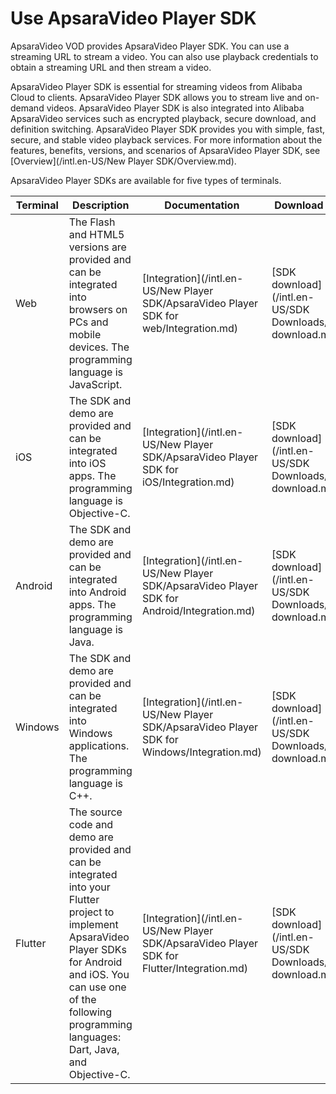 # Use ApsaraVideo Player SDK

ApsaraVideo VOD provides ApsaraVideo Player SDK. You can use a streaming URL to stream a video. You can also use playback credentials to obtain a streaming URL and then stream a video.

ApsaraVideo Player SDK is essential for streaming videos from Alibaba Cloud to clients. ApsaraVideo Player SDK allows you to stream live and on-demand videos. ApsaraVideo Player SDK is also integrated into Alibaba ApsaraVideo services such as encrypted playback, secure download, and definition switching. ApsaraVideo Player SDK provides you with simple, fast, secure, and stable video playback services. For more information about the features, benefits, versions, and scenarios of ApsaraVideo Player SDK, see [Overview](/intl.en-US/New Player SDK/Overview.md).

ApsaraVideo Player SDKs are available for five types of terminals.

|Terminal|Description|Documentation|Download URL|
|--------|-----------|-------------|------------|
|Web|The Flash and HTML5 versions are provided and can be integrated into browsers on PCs and mobile devices. The programming language is JavaScript.|[Integration](/intl.en-US/New Player SDK/ApsaraVideo Player SDK for web/Integration.md)|[SDK download](/intl.en-US/SDK Downloads/SDK download.md)|
|iOS|The SDK and demo are provided and can be integrated into iOS apps. The programming language is Objective-C.|[Integration](/intl.en-US/New Player SDK/ApsaraVideo Player SDK for iOS/Integration.md)|[SDK download](/intl.en-US/SDK Downloads/SDK download.md)|
|Android|The SDK and demo are provided and can be integrated into Android apps. The programming language is Java.|[Integration](/intl.en-US/New Player SDK/ApsaraVideo Player SDK for Android/Integration.md)|[SDK download](/intl.en-US/SDK Downloads/SDK download.md)|
|Windows|The SDK and demo are provided and can be integrated into Windows applications. The programming language is C++.|[Integration](/intl.en-US/New Player SDK/ApsaraVideo Player SDK for Windows/Integration.md)|[SDK download](/intl.en-US/SDK Downloads/SDK download.md)|
|Flutter|The source code and demo are provided and can be integrated into your Flutter project to implement ApsaraVideo Player SDKs for Android and iOS. You can use one of the following programming languages: Dart, Java, and Objective-C.|[Integration](/intl.en-US/New Player SDK/ApsaraVideo Player SDK for Flutter/Integration.md)|[SDK download](/intl.en-US/SDK Downloads/SDK download.md)|

